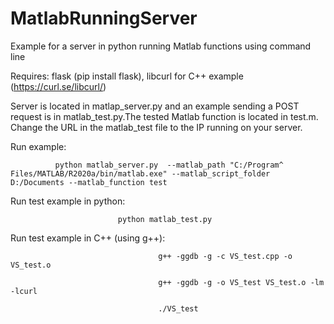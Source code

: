 # MatlabRunningServer
Example for a server in python running Matlab functions using command line


Requires: flask (pip install flask), libcurl for C++ example (https://curl.se/libcurl/)


Server is located in matlap_server.py and an example sending a POST request is in matlab_test.py.The tested Matlab function is located in test.m. Change the URL in the matlab_test file to the IP running on your server.


Run example: 

              python matlab_server.py  --matlab_path "C:/Program^ Files/MATLAB/R2020a/bin/matlab.exe" --matlab_script_folder D:/Documents --matlab_function test


Run test example in python: 

                            python matlab_test.py

Run test example in C++ (using g++): 

                                     g++ -ggdb -g -c VS_test.cpp -o VS_test.o

                                     g++ -ggdb -g -o VS_test VS_test.o -lm -lcurl
                                     
                                     ./VS_test
